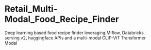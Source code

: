 # Retail_Multi-Modal_Food_Recipe_Finder
Deep learning based food recipe finder leveraging Mlflow, Databricks serving v2, huggingface APIs and a multi-modal CLIP-ViT Transformer Model
